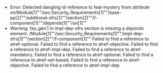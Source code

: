 * Error: Detected dangling id-reference to feat-mystery from attribute
        on/Module[1]""/sec:Security_Requirements[1]""/base-pp[2]""/additional-sfrs[1]""/section[2]""/f-component[1]""/depends[1]""/on[1]""
* Warning: fau_gen.1 in impl-dep-sfrs section is missing a _depends_ element. /Module[1]""/sec:Security_Requirements[1]""/impl-dep-sfrs[1]""/section[2]""/f-component[1]""
 Failed to find a reference to atref-optional.
 Failed to find a reference to atref-objective.
 Failed to find a reference to atref-impl-dep.
 Failed to find a reference to atref-mandatory.
 Failed to find a reference to atref-optional.
 Failed to find a reference to atref-sel-based.
 Failed to find a reference to atref-objective.
 Failed to find a reference to atref-impl-dep.
